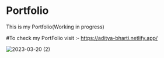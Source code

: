 # Portfolio
This is my Portfolio(Working in progress)

#To check my PortFolio visit :- https://aditya-bharti.netlify.app/


 ![2023-03-20 (2)](https://user-images.githubusercontent.com/72614694/226294161-caffffc5-b254-4a11-90dc-59be220f8618.png)


